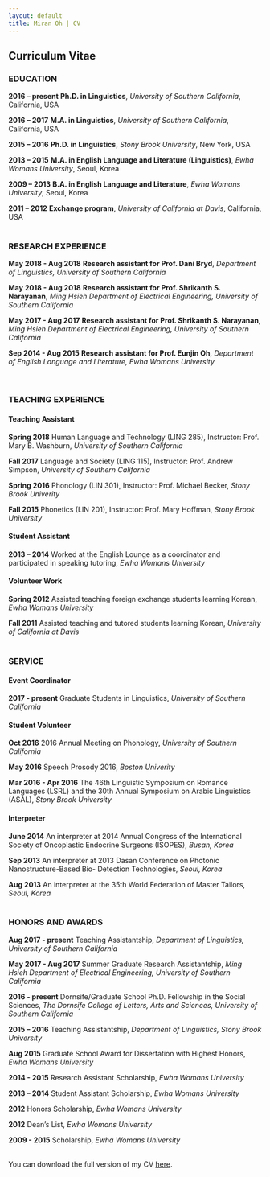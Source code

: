 ```yaml
---
layout: default
title: Miran Oh | CV
---
```

<body class="cv"></body>

## Curriculum Vitae
### EDUCATION

<span class="cv-year">**2016 – present**</span>
<span style="width: 85%;">**Ph.D. in Linguistics**, _University of Southern California_, California, USA</span>  

<span class="cv-year">**2016 – 2017**</span>
<span style="width: 85%;">**M.A. in Linguistics**, _University of Southern California_, California, USA</span>

<span class="cv-year">**2015 – 2016**</span>
<span style="width: 85%;">**Ph.D. in Linguistics**, _Stony Brook University_, New York, USA</span>  

<span class="cv-year">**2013 – 2015**</span>
<span style="width: 85%;">**M.A. in English Language and Literature (Linguistics)**, _Ewha Womans University_, Seoul, Korea</span>  

<span class="cv-year">**2009 – 2013**</span>
<span style="width: 85%;">**B.A. in English Language and Literature**, _Ewha Womans University_, Seoul, Korea</span>  

<span class="cv-year">**2011 – 2012**</span>
<span style="width: 85%;">**Exchange program**, _University of California at Davis_, California, USA</span>  
<br>

### RESEARCH EXPERIENCE

<span class="cv-year">**May 2018 - Aug 2018**</span>
<span style="width: 85%;">**Research assistant for Prof. Dani Bryd**, _Department of Linguistics, University of Southern California_</span>

<span class="cv-year">**May 2018 - Aug 2018**</span>
<span style="width: 85%;">**Research assistant for Prof. Shrikanth S. Narayanan**, _Ming Hsieh Department of Electrical Engineering, University of Southern California_</span>

<span class="cv-year">**May 2017 - Aug 2017**</span>
<span style="width: 85%;">**Research assistant for Prof. Shrikanth S. Narayanan**, _Ming Hsieh Department of Electrical Engineering, University of Southern California_</span>

<span class="cv-year">**Sep 2014 - Aug 2015**</span>
<span style="width: 85%;">**Research assistant for Prof. Eunjin Oh**, _Department of English Language and Literature, Ewha Womans University_</span>  
<br><br>

### TEACHING EXPERIENCE
#### Teaching Assistant
<span class="cv-year">**Spring 2018**</span>
<span style="width: 85%;">Human Language and Technology (LING 285), Instructor: Prof. Mary B. Washburn, _University of Southern California_</span>

<span class="cv-year">**Fall 2017**</span>
<span style="width: 85%;">Language and Society (LING 115), Instructor: Prof. Andrew Simpson, _University of Southern California_</span>

<span class="cv-year">**Spring 2016**</span>
<span style="width: 85%;">Phonology (LIN 301), Instructor: Prof. Michael Becker, _Stony Brook Univerity_</span>

<span class="cv-year">**Fall 2015**</span>
<span style="width: 85%;">Phonetics (LIN 201), Instructor: Prof. Mary Hoffman, _Stony Brook University_</span>

#### Student Assistant
<span class="cv-year">**2013 – 2014**</span>
<span style="width: 85%;">Worked at the English Lounge as a coordinator and participated in speaking tutoring, _Ewha Womans University_</span>

#### Volunteer Work
<span class="cv-year">**Spring 2012**</span>
<span style="width: 85%;">Assisted teaching foreign exchange students learning Korean, _Ewha Womans University_</span>

<span class="cv-year">**Fall 2011**</span>
<span style="width: 85%;">Assisted teaching and tutored students learning Korean, _University of California at Davis_</span>  
<br>
  
### SERVICE
#### Event Coordinator
<span class="cv-year">**2017 - present**</span>
<span style="width: 85%;">Graduate Students in Linguistics, _University of Southern California_</span>

#### Student Volunteer
<span class="cv-year">**Oct 2016**</span>
<span style="width: 85%;">2016 Annual Meeting on Phonology, _University of Southern California_</span>

<span class="cv-year">**May 2016**</span>
<span style="width: 85%;">Speech Prosody 2016, _Boston Univerity_</span>

<span class="cv-year">**Mar 2016 - Apr 2016**</span>
<span style="width: 85%;">The 46th Linguistic Symposium on Romance Languages (LSRL) and the 30th Annual Symposium on Arabic Linguistics (ASAL), _Stony Brook University_</span>

#### Interpreter
<span class="cv-year">**June 2014**</span>
<span style="width: 85%;">An interpreter at 2014 Annual Congress of the International Society of Oncoplastic Endocrine Surgeons (ISOPES), _Busan, Korea_</span>

<span class="cv-year">**Sep 2013**</span>
<span style="width: 85%;">An interpreter at 2013 Dasan Conference on Photonic Nanostructure-Based Bio- Detection Technologies, _Seoul, Korea_</span>

<span class="cv-year">**Aug 2013**</span>
<span style="width: 85%;">An interpreter at the 35th World Federation of Master Tailors, _Seoul, Korea_</span>  
<br>

### HONORS AND AWARDS

<span class="cv-year">**Aug 2017 - present**</span>
<span style="width: 85%;">Teaching Assistantship, _Department of Linguistics, University of Southern California_</span>

<span class="cv-year">**May 2017 - Aug 2017**</span>
<span style="width: 85%;">Summer Graduate Research Assistantship, _Ming Hsieh Department of Electrical Engineering, University of Southern California_</span>

<span class="cv-year">**2016 - present**</span>
<span style="width: 85%;">Dornsife/Graduate School Ph.D. Fellowship in the Social Sciences, _The Dornsife College of Letters, Arts and Sciences, University of Southern California_</span>

<span class="cv-year">**2015 – 2016**</span>
<span style="width: 85%;">Teaching Assistantship, _Department of Linguistics, Stony Brook University_</span>

<span class="cv-year">**Aug 2015**</span>
<span style="width: 85%;">Graduate School Award for Dissertation with Highest Honors, _Ewha Womans University_</span>

<span class="cv-year">**2014 - 2015**</span>
<span style="width: 85%;">Research Assistant Scholarship, _Ewha Womans University_</span>

<span class="cv-year">**2013 – 2014**</span>
<span style="width: 85%;">Student Assistant Scholarship, _Ewha Womans University_</span>

<span class="cv-year">**2012**</span>
<span style="width: 85%;">Honors Scholarship, _Ewha Womans University_</span>

<span class="cv-year">**2012**</span>
<span style="width: 85%;">Dean’s List, _Ewha Womans University_</span>

<span class="cv-year">**2009 - 2015**</span>
<span style="width: 85%;">Scholarship, _Ewha Womans University_</span>  
<br>

<span id="download-cv">You can download the full version of my CV [here](http://miranoh.github.io/uploads/CV_miranoh.pdf).</span>  
<br>
